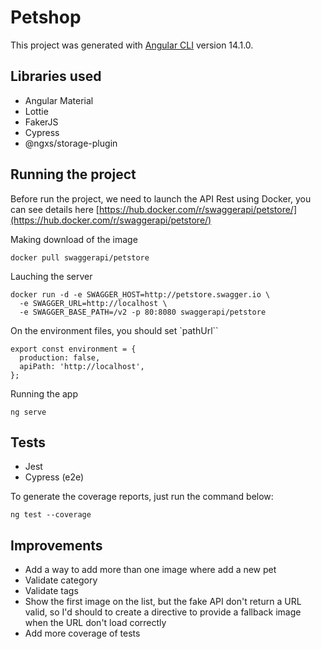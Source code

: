 # Petshop

This project was generated with [Angular CLI](https://github.com/angular/angular-cli) version 14.1.0.

## Libraries used

- Angular Material
- Lottie
- FakerJS
- Cypress
- @ngxs/storage-plugin

## Running the project

Before run the project, we need to launch the API Rest using Docker, you can see details here [https://hub.docker.com/r/swaggerapi/petstore/](https://hub.docker.com/r/swaggerapi/petstore/)

Making download of the image

```
docker pull swaggerapi/petstore
```

Lauching the server

```
docker run -d -e SWAGGER_HOST=http://petstore.swagger.io \
  -e SWAGGER_URL=http://localhost \
  -e SWAGGER_BASE_PATH=/v2 -p 80:8080 swaggerapi/petstore
```

On the environment files, you should set `pathUrl``

```
export const environment = {
  production: false,
  apiPath: 'http://localhost',
};
```

Running the app

```
ng serve
```

## Tests

- Jest
- Cypress (e2e)

To generate the coverage reports, just run the command below:

```
ng test --coverage
```

## Improvements

- Add a way to add more than one image where add a new pet
- Validate category
- Validate tags
- Show the first image on the list, but the fake API don't return a URL valid, so I'd should to create a directive to provide a fallback image when the URL don't load correctly
- Add more coverage of tests
